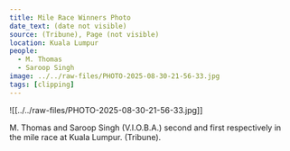 ```yaml
---
title: Mile Race Winners Photo
date_text: (date not visible)
source: (Tribune), Page (not visible)
location: Kuala Lumpur
people:
  - M. Thomas
  - Saroop Singh
image: ../../raw-files/PHOTO-2025-08-30-21-56-33.jpg
tags: [clipping]
---
```

![[../../raw-files/PHOTO-2025-08-30-21-56-33.jpg]]

M. Thomas and Saroop Singh (V.I.O.B.A.) second and first respectively in the mile race at Kuala Lumpur.
(Tribune).